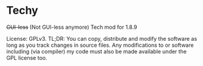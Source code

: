 # Techy
~~GUI-less~~ (Not GUI-less anymore) Tech mod for 1.8.9

License: GPLv3. TL;DR: You can copy, distribute and modify the software as long as you track changes in source files. Any modifications to or software including (via compiler) my code must also be made available under the GPL license too.
